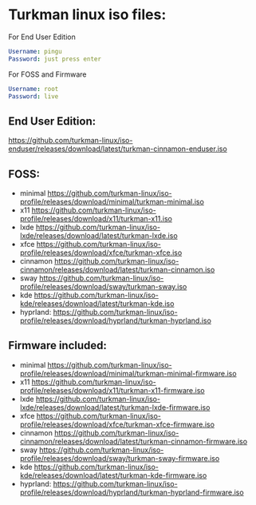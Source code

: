 # Turkman linux iso files:

For End User Edition
```yaml
Username: pingu
Password: just press enter
```

For FOSS and Firmware
```yaml
Username: root
Password: live
```

## End User Edition:
https://github.com/turkman-linux/iso-enduser/releases/download/latest/turkman-cinnamon-enduser.iso

## FOSS:
* minimal https://github.com/turkman-linux/iso-profile/releases/download/minimal/turkman-minimal.iso
* x11 https://github.com/turkman-linux/iso-profile/releases/download/x11/turkman-x11.iso
* lxde https://github.com/turkman-linux/iso-lxde/releases/download/latest/turkman-lxde.iso
* xfce https://github.com/turkman-linux/iso-profile/releases/download/xfce/turkman-xfce.iso
* cinnamon https://github.com/turkman-linux/iso-cinnamon/releases/download/latest/turkman-cinnamon.iso
* sway https://github.com/turkman-linux/iso-profile/releases/download/sway/turkman-sway.iso
* kde https://github.com/turkman-linux/iso-kde/releases/download/latest/turkman-kde.iso
* hyprland: https://github.com/turkman-linux/iso-profile/releases/download/hyprland/turkman-hyprland.iso

## Firmware included:
* minimal https://github.com/turkman-linux/iso-profile/releases/download/minimal/turkman-minimal-firmware.iso
* x11 https://github.com/turkman-linux/iso-profile/releases/download/x11/turkman-x11-firmware.iso
* lxde https://github.com/turkman-linux/iso-lxde/releases/download/latest/turkman-lxde-firmware.iso
* xfce https://github.com/turkman-linux/iso-profile/releases/download/xfce/turkman-xfce-firmware.iso
* cinnamon https://github.com/turkman-linux/iso-cinnamon/releases/download/latest/turkman-cinnamon-firmware.iso
* sway https://github.com/turkman-linux/iso-profile/releases/download/sway/turkman-sway-firmware.iso
* kde https://github.com/turkman-linux/iso-kde/releases/download/latest/turkman-kde-firmware.iso
* hyprland: https://github.com/turkman-linux/iso-profile/releases/download/hyprland/turkman-hyprland-firmware.iso
